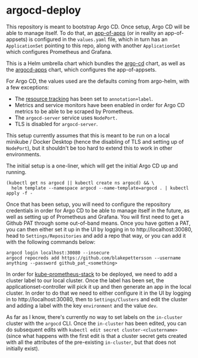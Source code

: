 # argocd-deploy

This repository is meant to bootstrap Argo CD. Once setup, Argo CD will be able to manage itself. To do that, an 
[app-of-apps](https://github.com/blakepettersson/argocd-appsets) (or in reality an app-of-appsets) is configured in 
the `values.yaml` file, which in turn has an `ApplicationSet` pointing to this repo, along with another 
`ApplicationSet` which configures Prometheus and Grafana.

This is a Helm umbrella chart which bundles the [argo-cd](https://github.com/argoproj/argo-helm/tree/main/charts/argo-cd) 
chart, as well as the [argocd-apps](https://github.com/argoproj/argo-helm/tree/main/charts/argocd-apps) chart, which 
configures the app-of-appsets.

For Argo CD, the values used are the defaults coming from argo-helm, with a few exceptions: 
* The [resource tracking](https://argo-cd.readthedocs.io/en/stable/user-guide/resource_tracking/) has been set to `annotation+label`.
* Metrics and service monitors have been enabled in order for Argo CD metrics to be able to be scraped by Prometheus.
* The `argocd-server` service uses `NodePort.`
* TLS is disabled for `argocd-server`.

This setup currently assumes that this is meant to be run on a local minikube / Docker Desktop (hence the disabling of 
TLS and setting up of `NodePort`), but it shouldn't be too hard to extend this to work in other environments.

The initial setup is a one-liner, which will get the initial Argo CD up and running.

```shell
(kubectl get ns argocd || kubectl create ns argocd) && \ 
  helm template --namespace argocd --name-template=argocd . | kubectl apply -f -
```

Once that has been setup, you will need to configure the repository credentials in order for Argo CD to be able to manage 
itself in the future, as well as setting up of Prometheus and Grafana. You will first need to get a Github PAT through
some out-of-band means. Once you have gotten a PAT, you can then either set it up in the UI by logging in to 
http://localhost:30080, head to `Settings/Repositories` and add a repo that way, or you can add it with the following 
commands below:

```shell
argocd login localhost:30080 --insecure    
argocd repocreds add https://github.com/blakepettersson --username anything --password github_pat_<something>
```

In order for [kube-prometheus-stack](https://github.com/prometheus-community/helm-charts/tree/main/charts/kube-prometheus-stack) 
to be deployed, we need to add a cluster label to our local cluster. Once the label has been set, the 
applicationset-controller will pick it up and then generate an app in the local cluster. In order to do that
we need to either configure it in the UI by logging in to http://localhost:30080, then to `Settings/Clusters` and edit
the cluster and adding a label with the key `environment` and the value `dev`.

As far as I know, there's currently no way to set labels on the `in-cluster` cluster with the `argocd` CLI. Once the 
`in-cluster` has been edited, you can do subsequent edits with `kubectl edit secret cluster-<clustername>` (since what
happens with the first edit is that a cluster secret gets created with all the attributes of the pre-existing 
`in-cluster`, but that does not initially exist).
